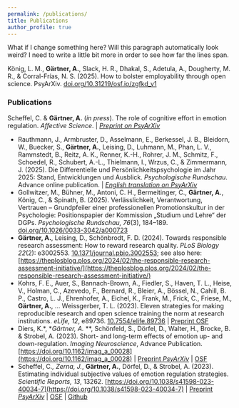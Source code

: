 ```yaml
---
permalink: /publications/
title: Publications
author_profile: true
---
```


What if I change something here? Will this paragraph automatically look weird? I need to write a little bit more in order to see how far the lines span.

König, L. M., **Gärtner, A.**, Slack, H. R., Dhakal, S., Adetula, A., Dougherty, M. R., & Corral-Frías, N. S. (2025). How to bolster employability through open science. PsyArXiv. [doi.org/10.31219/osf.io/zgfkd_v1](doi.org/10.31219/osf.io/zgfkd_v1)

### Publications

Scheffel, C. & **Gärtner, A.** (*in press*). The role of cognitive effort in emotion regulation. *Affective Science*. | [*Preprint on PsyArXiv*](https://doi.org/10.31234/osf.io/eg9fm)

- Rauthmann, J., Armbruster, D., Asselmann, E., Berkessel, J. B., Bleidorn, W., Buecker, S., **Gärtner, A.**, Leising, D., Luhmann, M., Phan, L. V., Rammstedt, B., Reitz, A. K., Renner, K.-H., Rohrer, J. M., Schmitz, F., Schoedel, R., Schubert, A.-L., Thielmann, I., Wrzus, C., & Zimmermann, J. (2025). Die Differentielle und Persönlichkeitspsychologie im Jahr 2025: Stand, Entwicklungen und Ausblick. *Psychologische Rundschau*. Advance online publication. | [*English translation on PsyArXiv*](https://osf.io/preprints/psyarxiv/2597u_v1)
- Gollwitzer, M., Bühner, M., Antoni, C. H., Bermeitinger, C., **Gärtner, A.**, König, C., & Spinath, B. (2025). Verlässlichkeit, Verantwortung, Vertrauen – Grundpfeiler einer professionellen Promotionskultur in der Psychologie: Positionspapier der Kommission „Studium und Lehre“ der DGPs. *Psychologische Rundschau, 76*(3), 184–189. [doi.org/10.1026/0033-3042/a000723](https://econtent.hogrefe.com/doi/10.1026/0033-3042/a000723)
- **Gärtner, A.**, Leising, D., Schönbrodt, F. D. (2024). Towards responsible research assessment: How to reward research quality. *PLoS Biology 22*(2): e3002553. [10.1371/journal.pbio.3002553](https://doi.org/10.1371/journal.pbio.3002553); see also here: [https://theplosblog.plos.org/2024/02/the-responsible-research-assessment-initiative/](https://theplosblog.plos.org/2024/02/the-responsible-research-assessment-initiative/)
- Kohrs, F. E., Auer, S., Bannach-Brown, A., Fiedler, S., Haven, T. L., Heise, V., Holman, C., Azevedo, F., Bernard, R., Bleier, A., Bössel, N., Cahill, B. P., Castro, L. J., Ehrenhofer, A., Eichel, K., Frank, M., Frick, C., Friese, M., **Gärtner, A.**, ... Weissgerber, T. L. (2023). Eleven strategies for making reproducible research and open science training the norm at research institutions. *eLife, 12*, e89736. [10.7554/elife.89736](https://doi.org/10.7554/elife.89736) | [Preprint OSF](https://doi.org/10.31219/osf.io/kcvra)
- Diers, K.*, **Gärtner, A.* **, Schönfeld, S., Dörfel, D., Walter, H., Brocke, B. & Strobel, A. (2023). Short- and long-term effects of emotion up- and down-regulation. *Imaging Neuroscience*, Advance Publication. [https://doi.org/10.1162/imag_a_00028](https://doi.org/10.1162/imag_a_00028) | [Preprint *PsyArXiv*](https://psyarxiv.com/fms27) | [OSF](https://osf.io/ktjnw/)
- Scheffel, C.*, Zerna, J.*, **Gärtner, A.**, Dörfel, D., & Strobel, A. (2023). Estimating individual subjective values of emotion regulation strategies. *Scientific Reports, 13*, 13262. [https://doi.org/10.1038/s41598-023-40034-7](https://doi.org/10.1038/s41598-023-40034-7) | [Preprint *PsyArXiv*](https://doi.org/10.31234/osf.io/wr8qx) | [OSF](https://osf.io/vnj8x/) | [Github](https://github.com/ChScheffel/CAD)
